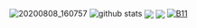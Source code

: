 ![20200808_160757](https://user-images.githubusercontent.com/64999484/89707580-4f2c2580-d991-11ea-8960-3c6f9e46765f.png)
![github stats](https://github-readme-stats.vercel.app/api?username=botolmehedi&show_icons=true&include_all_commits=true&theme=chartreuse-dark&cache_seconds=3200)
 <img align="center" src="https://github-readme-stats.anuraghazra1.vercel.app/api/top-langs/?username=botolmehedi&layout=compact&theme=chartreuse-dark" />
 <img align="center" src="https://github-readme-stats.anuraghazra1.vercel.app/api/pin/?username=botolmehedi&repo=bhot&theme=chartreuse-dark" />
<a href="https://github.com/botolmehedi/b11"><img title="B11" src="https://github-readme-stats.vercel.app/api/pin/?username=botolmehedi&repo=b11&theme=dark"></a>
